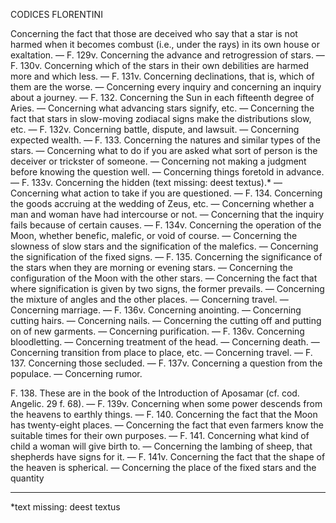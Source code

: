 CODICES FLORENTINI

Concerning the fact that those are deceived who say that a star is not harmed when it becomes combust (i.e., under the rays) in its own house or exaltation. — F. 129v. Concerning the advance and retrogression of stars. — F. 130v. Concerning which of the stars in their own debilities are harmed more and which less. — F. 131v. Concerning declinations, that is, which of them are the worse. — Concerning every inquiry and concerning an inquiry about a journey. — F. 132. Concerning the Sun in each fifteenth degree of Aries. — Concerning what advancing stars signify, etc. — Concerning the fact that stars in slow-moving zodiacal signs make the distributions slow, etc. — F. 132v. Concerning battle, dispute, and lawsuit. — Concerning expected wealth. — F. 133. Concerning the natures and similar types of the stars. — Concerning what to do if you are asked what sort of person is the deceiver or trickster of someone. — Concerning not making a judgment before knowing the question well. — Concerning things foretold in advance. — F. 133v. Concerning the hidden (text missing: deest textus).* — Concerning what action to take if you are questioned. — F. 134. Concerning the goods accruing at the wedding of Zeus, etc. — Concerning whether a man and woman have had intercourse or not. — Concerning that the inquiry fails because of certain causes. — F. 134v. Concerning the operation of the Moon, whether benefic, malefic, or void of course. — Concerning the slowness of slow stars and the signification of the malefics. — Concerning the signification of the fixed signs. — F. 135. Concerning the significance of the stars when they are morning or evening stars. — Concerning the configuration of the Moon with the other stars. — Concerning the fact that where signification is given by two signs, the former prevails. — Concerning the mixture of angles and the other places. — Concerning travel. — Concerning marriage. — F. 136v. Concerning anointing. — Concerning cutting hairs. — Concerning nails. — Concerning the cutting off and putting on of new garments. — Concerning purification. — F. 136v. Concerning bloodletting. — Concerning treatment of the head. — Concerning death. — Concerning transition from place to place, etc. — Concerning travel. — F. 137. Concerning those secluded. — F. 137v. Concerning a question from the populace. — Concerning rumor.

F. 138.
These are in the book of the Introduction of Aposamar (cf. cod. Angelic. 29 f. 68). — F. 139v. Concerning when some power descends from the heavens to earthly things. — F. 140. Concerning the fact that the Moon has twenty-eight places. — Concerning the fact that even farmers know the suitable times for their own purposes. — F. 141. Concerning what kind of child a woman will give birth to. — Concerning the lambing of sheep, that shepherds have signs for it. — F. 141v. Concerning the fact that the shape of the heaven is spherical. — Concerning the place of the fixed stars and the quantity

---
*text missing: deest textus